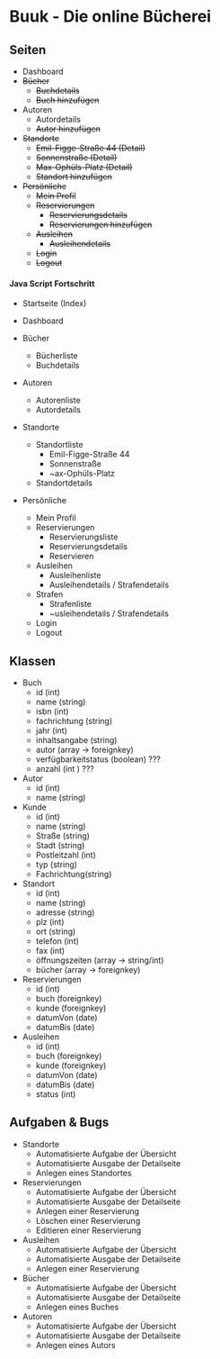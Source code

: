 # Buuk - Die online Bücherei

## Seiten

- Dashboard
- ~~Bücher~~
    - ~~Buchdetails~~
    - ~~Buch hinzufügen~~
- Autoren
    - Autordetails
    - ~~Autor hinzufügen~~
- ~~Standorte~~
    - ~~Emil-Figge-Straße 44 (Detail)~~
    - ~~Sonnenstraße (Detail)~~
    - ~~Max-Ophüls-Platz (Detail)~~
    - ~~Standort hinzufügen~~
- ~~Persönliche~~
    - ~~Mein Profil~~
    - ~~Reservierungen~~
        - ~~Reservierungsdetails~~
        - ~~Reservierungen hinzufügen~~
    - ~~Ausleihen~~
        - ~~Ausleihendetails~~
    - ~~Login~~
    - ~~Logout~~





#### Java Script Fortschritt
- Startseite (Index)
- Dashboard
- Bücher
    - Bücherliste
    - Buchdetails
- Autoren
    - Autorenliste
    - Autordetails
- Standorte
    - Standortliste
        - Emil-Figge-Straße 44
        - Sonnenstraße
        - ~ax-Ophüls-Platz 
    - Standortdetails

- Persönliche
    - Mein Profil
    - Reservierungen
        - Reservierungsliste
        - Reservierungsdetails   
        - Reservieren
    - Ausleihen
        - Ausleihenliste
        - Ausleihendetails / Strafendetails
    - Strafen
        - Strafenliste
        - ~usleihendetails / Strafendetails
    - Login
    - Logout




## Klassen

- Buch
    - id (int)
    - name (string)
    - isbn (int)
    - fachrichtung (string)
    - jahr (int)
    - inhaltsangabe (string)
    - autor (array -> foreignkey)
    - verfügbarkeitstatus (boolean) ???
    - anzahl (int ) ???
- Autor
    - id (int)
    - name (string)
- Kunde
    - id (int)
    - name (string)
    - Straße (string)
    - Stadt (string)
    - Postleitzahl (int)
    - typ (string)
    - Fachrichtung(string)
- Standort
    - id (int)
    - name (string)
    - adresse (string)
    - plz (int)
    - ort (string)
    - telefon (int)
    - fax (int)
    - öffnungszeiten (array -> string/int)
    - bücher (array -> foreignkey)
- Reservierungen
    - id (int)
    - buch (foreignkey)
    - kunde (foreignkey)
    - datumVon (date)
    - datumBis (date)
- Ausleihen
    - id (int)
    - buch (foreignkey)
    - kunde (foreignkey)
    - datumVon (date)
    - datumBis (date)
    - status (int)

## Aufgaben & Bugs

- Standorte
    - Automatisierte Aufgabe der Übersicht
    - Automatisierte Ausgabe der Detailseite
    - Anlegen eines Standortes
- Reservierungen
    - Automatisierte Aufgabe der Übersicht
    - Automatisierte Ausgabe der Detailseite
    - Anlegen einer Reservierung
    - Löschen einer Reservierung
    - Editieren einer Reservierung
- Ausleihen
    - Automatisierte Aufgabe der Übersicht
    - Automatisierte Ausgabe der Detailseite
    - Anlegen einer Reservierung
- Bücher
    - Automatisierte Aufgabe der Übersicht
    - Automatisierte Ausgabe der Detailseite
    - Anlegen eines Buches
- Autoren
    - Automatisierte Aufgabe der Übersicht
    - Automatisierte Ausgabe der Detailseite
    - Anlegen eines Autors